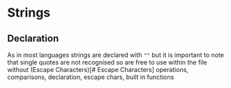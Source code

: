 # Strings

## Declaration
As in most languages strings are declared with `""` but it is important to note that single quotes are not recognised so are free to use within the file without (Escape Characters)[# Escape Characters]
operations, comparisons, declaration, escape chars, built in functions
